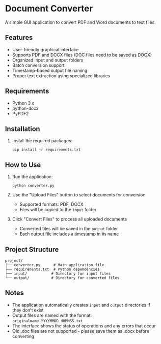 # Document Converter

A simple GUI application to convert PDF and Word documents to text files.

## Features

- User-friendly graphical interface
- Supports PDF and DOCX files (DOC files need to be saved as DOCX)
- Organized input and output folders
- Batch conversion support
- Timestamp-based output file naming
- Proper text extraction using specialized libraries

## Requirements

- Python 3.x
- python-docx
- PyPDF2

## Installation

1. Install the required packages:
   ```
   pip install -r requirements.txt
   ```

## How to Use

1. Run the application:
   ```
   python converter.py
   ```

2. Use the "Upload Files" button to select documents for conversion
   - Supported formats: PDF, DOCX
   - Files will be copied to the `input` folder

3. Click "Convert Files" to process all uploaded documents
   - Converted files will be saved in the `output` folder
   - Each output file includes a timestamp in its name

## Project Structure

```
project/
├── converter.py      # Main application file
├── requirements.txt  # Python dependencies
├── input/           # Directory for input files
└── output/          # Directory for converted files
```

## Notes

- The application automatically creates `input` and `output` directories if they don't exist
- Output files are named with the format: `originalname_YYYYMMDD_HHMMSS.txt`
- The interface shows the status of operations and any errors that occur
- Old .doc files are not supported - please save them as .docx before converting